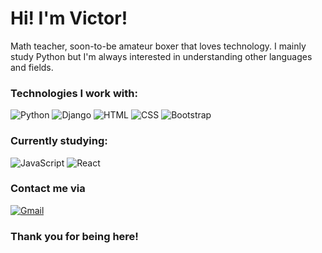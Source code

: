 # Hi! I'm Victor!
Math teacher, soon-to-be amateur boxer that loves technology. I mainly study Python but I'm always interested in understanding other languages and fields.

### Technologies I work with:

![Python](https://img.shields.io/badge/Python-3776AB?style=for-the-badge&logo=python&logoColor=white)
![Django](https://img.shields.io/badge/Django-092E20?style=for-the-badge&logo=django&logoColor=white)
![HTML](https://img.shields.io/badge/HTML5-E34F26?style=for-the-badge&logo=html5&logoColor=white)
![CSS](https://img.shields.io/badge/CSS3-1572B6?style=for-the-badge&logo=css3&logoColor=white)
![Bootstrap](https://img.shields.io/badge/Bootstrap-7952B3?style=for-the-badge&logo=bootstrap&logoColor=white)

### Currently studying:

![JavaScript](https://img.shields.io/badge/JavaScript-F7DF1E?style=for-the-badge&logo=javascript&logoColor=black)
![React](https://img.shields.io/badge/React-61DAFB?style=for-the-badge&logo=react&logoColor=black)

### Contact me via

<span style="display: inline-block;">[![Gmail](https://img.shields.io/badge/Gmail-D14836?style=for-the-badge&logo=gmail&logoColor=white)](mailto:vvfernandesneto@gmail.com)</span>

### Thank you for being here!
